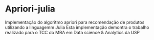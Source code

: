 # Apriori-julia

Implementação do algoritmo apriori para recomendação de produtos utilizando a linguagemm Julia
Esta implementação demontra o trabalho realizado para o TCC do MBA em Data science & Analytics da USP
